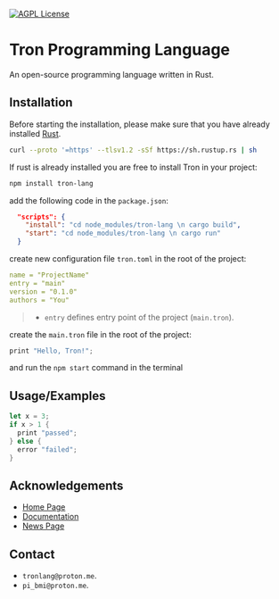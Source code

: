 [![AGPL License](https://img.shields.io/badge/license-Apache%20v2-blue.svg)](https://github.com/jkl-org/Tron/blob/main/LICENSE)

# Tron Programming Language

An open-source programming language written in Rust.

## Installation

Before starting the installation, please make sure that you have already installed [Rust](https://www.rust-lang.org/tools/install).

```bash
curl --proto '=https' --tlsv1.2 -sSf https://sh.rustup.rs | sh
```
If rust is already installed you are free to install Tron in your project:
```bash
npm install tron-lang
```

add the following code in the `package.json`:

```json
  "scripts": {
    "install": "cd node_modules/tron-lang \n cargo build",
    "start": "cd node_modules/tron-lang \n cargo run"
  }
```

create new configuration file `tron.toml` in the root of the project:

```yml
name = "ProjectName"
entry = "main"
version = "0.1.0"
authors = "You"
```

> - `entry` defines entry point of the project (`main.tron`).

create the `main.tron` file in the root of the project:

```rs
print "Hello, Tron!";
```

and run the `npm start` command in the terminal

## Usage/Examples

```rs
let x = 3;
if x > 1 {
  print "passed";
} else {
  error "failed";
}
```

## Acknowledgements

- [Home Page](https://tronlang.org/)
- [Documentation](https://docs.tronlang.org/)
- [News Page](https://news.tronlang.org/)

## Contact

- `tronlang@proton.me`.
- `pi_bmi@proton.me`.
